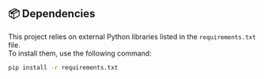 ## 📦 Dependencies

This project relies on external Python libraries listed in the `requirements.txt` file.  
To install them, use the following command:

```bash
pip install -r requirements.txt
